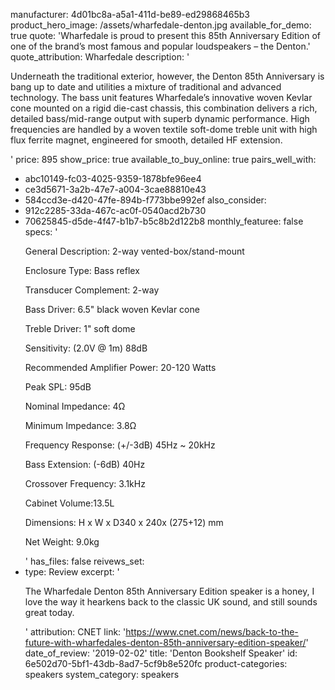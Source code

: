 manufacturer: 4d01bc8a-a5a1-411d-be89-ed29868465b3
product_hero_image: /assets/wharfedale-denton.jpg
available_for_demo: true
quote: 'Wharfedale is proud to present this 85th Anniversary Edition of one of the brand’s most famous and popular loudspeakers – the Denton.'
quote_attribution: Wharfedale
description: '<p>Underneath the traditional exterior, however, the Denton 85th Anniversary is bang up to date and utilities a mixture of traditional and advanced technology. The bass unit features Wharfedale’s innovative woven Kevlar cone mounted on a rigid die-cast chassis, this combination delivers a rich, detailed bass/mid-range output with superb dynamic performance. High frequencies are handled by a woven textile soft-dome treble unit with high flux ferrite magnet, engineered for smooth, detailed HF extension.&nbsp;&nbsp;</p>'
price: 895
show_price: true
available_to_buy_online: true
pairs_well_with:
  - abc10149-fc03-4025-9359-1878bfe96ee4
  - ce3d5671-3a2b-47e7-a004-3cae88810e43
  - 584ccd3e-d420-47fe-894b-f773bbe992ef
also_consider:
  - 912c2285-33da-467c-ac0f-0540acd2b730
  - 70625845-d5de-4f47-b1b7-b5c8b2d122b8
monthly_featuree: false
specs: '<p>General Description: 2-way vented-box/stand-mount</p><p>Enclosure Type: Bass reflex</p><p>Transducer Complement: 2-way</p><p>Bass Driver: 6.5" black woven Kevlar cone</p><p>Treble Driver: 1" soft dome</p><p>Sensitivity: (2.0V @ 1m) 88dB</p><p>Recommended Amplifier Power: 20-120 Watts&nbsp;</p><p>Peak SPL: 95dB</p><p>Nominal Impedance: 4Ω&nbsp;</p><p>Minimum Impedance: 3.8Ω</p><p>Frequency Response: (+/-3dB) 45Hz ~ 20kHz</p><p>Bass Extension: (-6dB) 40Hz</p><p>Crossover Frequency: 3.1kHz</p><p>Cabinet Volume:13.5L</p><p>Dimensions: H x W x D340 x 240x (275+12) mm</p><p>Net Weight: 9.0kg</p>'
has_files: false
reivews_set:
  -
    type: Review
    excerpt: '<p>The Wharfedale Denton 85th Anniversary Edition speaker is a honey, I love the way it hearkens back to the classic UK sound, and still sounds great today.&nbsp;&nbsp;</p>'
    attribution: CNET
    link: 'https://www.cnet.com/news/back-to-the-future-with-wharfedales-denton-85th-anniversary-edition-speaker/'
    date_of_review: '2019-02-02'
title: 'Denton Bookshelf Speaker'
id: 6e502d70-5bf1-43db-8ad7-5cf9b8e520fc
product-categories: speakers
system_category: speakers
